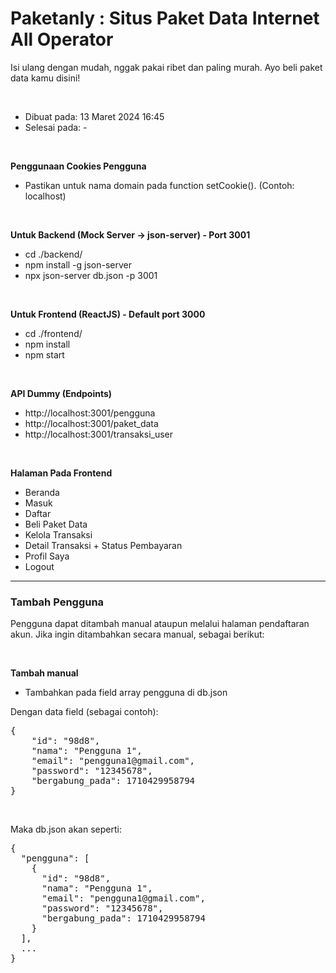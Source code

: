 <h1>Paketanly : Situs Paket Data Internet All Operator</h1>
<p>Isi ulang dengan mudah, nggak pakai ribet dan paling murah. Ayo beli paket data kamu disini!</p>

<br/>

* Dibuat pada: 13 Maret 2024 16:45
* Selesai pada: -

<br/>

<b>Penggunaan Cookies Pengguna</b>
* Pastikan untuk nama domain pada function setCookie(). (Contoh: localhost)

<br/>

<b>Untuk Backend (Mock Server -> json-server) - Port 3001</b>
* cd ./backend/
* npm install -g json-server
* npx json-server db.json -p 3001

<br/>

<b>Untuk Frontend (ReactJS) - Default port 3000</b>
* cd ./frontend/
* npm install
* npm start

<br/>

<b>API Dummy (Endpoints)</b>
* http://localhost:3001/pengguna
* http://localhost:3001/paket_data
* http://localhost:3001/transaksi_user

<br/>

<b>Halaman Pada Frontend</b>
* Beranda
* Masuk
* Daftar
* Beli Paket Data
* Kelola Transaksi
* Detail Transaksi + Status Pembayaran
* Profil Saya
* Logout


--------------------------------

<h3>Tambah Pengguna</h3>
<p>Pengguna dapat ditambah manual ataupun melalui halaman pendaftaran akun. Jika ingin ditambahkan secara manual, sebagai berikut:</p>

<br/>

<b>Tambah manual</b><br/>
* Tambahkan pada field array pengguna di db.json

Dengan data field (sebagai contoh):
<pre>
{
    "id": "98d8",
    "nama": "Pengguna 1",
    "email": "pengguna1@gmail.com",
    "password": "12345678",
    "bergabung_pada": 1710429958794
}
</pre>

<br/>

Maka db.json akan seperti:
<pre>
{
  "pengguna": [
    {
      "id": "98d8",
      "nama": "Pengguna 1",
      "email": "pengguna1@gmail.com",
      "password": "12345678",
      "bergabung_pada": 1710429958794
    }
  ],
  ...
}  
</pre>
</pre>
